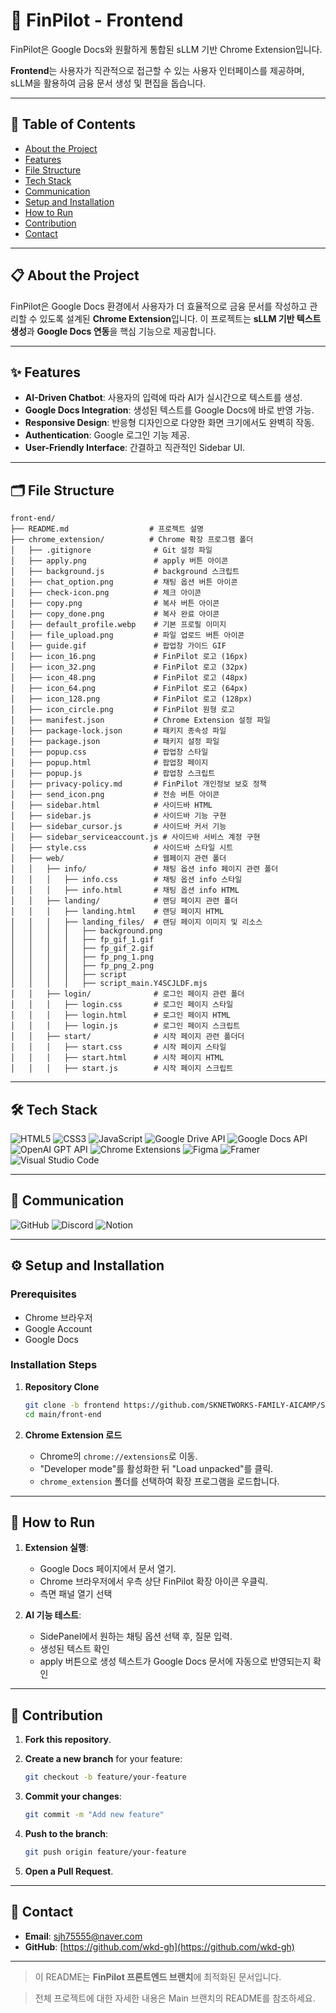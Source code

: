 # 🚀 FinPilot - Frontend

FinPilot은 Google Docs와 원활하게 통합된 sLLM 기반 Chrome Extension입니다. 

**Frontend**는 사용자가 직관적으로 접근할 수 있는 사용자 인터페이스를 제공하며, sLLM을 활용하여 금융 문서 생성 및 편집을 돕습니다.

---

## 📖 Table of Contents
- [About the Project](#-about-the-project)
- [Features](#-features)
- [File Structure](#-file-structure)
- [Tech Stack](#-tech-stack)
- [Communication](#-communication)
- [Setup and Installation](#-setup-and-installation)
- [How to Run](#-how-to-run)
- [Contribution](#-contribution)
- [Contact](#-contact)

---

## 📋 About the Project

FinPilot은 Google Docs 환경에서 사용자가 더 효율적으로 금융 문서를 작성하고 관리할 수 있도록 설계된 **Chrome Extension**입니다. 
이 프로젝트는 **sLLM 기반 텍스트 생성**과 **Google Docs 연동**을 핵심 기능으로 제공합니다.

---

## ✨ Features

- **AI-Driven Chatbot**: 사용자의 입력에 따라 AI가 실시간으로 텍스트를 생성.
- **Google Docs Integration**: 생성된 텍스트를 Google Docs에 바로 반영 가능.
- **Responsive Design**: 반응형 디자인으로 다양한 화면 크기에서도 완벽히 작동.
- **Authentication**: Google 로그인 기능 제공.
- **User-Friendly Interface**: 간결하고 직관적인 Sidebar UI.

---

## 🗂 File Structure

```
front-end/
├── README.md                  # 프로젝트 설명
├── chrome_extension/          # Chrome 확장 프로그램 폴더
│   ├── .gitignore              # Git 설정 파일
│   ├── apply.png               # apply 버튼 아이콘
│   ├── background.js           # background 스크립트
│   ├── chat_option.png         # 채팅 옵션 버튼 아이콘
│   ├── check-icon.png          # 체크 아이콘
│   ├── copy.png                # 복사 버튼 아이콘
│   ├── copy_done.png           # 복사 완료 아이콘
│   ├── default_profile.webp    # 기본 프로필 이미지
│   ├── file_upload.png         # 파일 업로드 버튼 아이콘
│   ├── guide.gif               # 팝업창 가이드 GIF
│   ├── icon_16.png             # FinPilot 로고 (16px)
│   ├── icon_32.png             # FinPilot 로고 (32px)
│   ├── icon_48.png             # FinPilot 로고 (48px)
│   ├── icon_64.png             # FinPilot 로고 (64px)
│   ├── icon_128.png            # FinPilot 로고 (128px)
│   ├── icon_circle.png         # FinPilot 원형 로고
│   ├── manifest.json           # Chrome Extension 설정 파일
│   ├── package-lock.json       # 패키지 종속성 파일
│   ├── package.json            # 패키지 설정 파일
│   ├── popup.css               # 팝업창 스타일
│   ├── popup.html              # 팝업창 페이지
│   ├── popup.js                # 팝업창 스크립트
│   ├── privacy-policy.md       # FinPilot 개인정보 보호 정책
│   ├── send_icon.png           # 전송 버튼 아이콘
│   ├── sidebar.html            # 사이드바 HTML
│   ├── sidebar.js              # 사이드바 기능 구현
│   ├── sidebar_cursor.js       # 사이드바 커서 기능
│   ├── sidebar_serviceaccount.js # 사이드바 서비스 계정 구현
│   ├── style.css               # 사이드바 스타일 시트
│   ├── web/                    # 웹페이지 관련 폴더
│   │   ├── info/               # 채팅 옵션 info 페이지 관련 폴더
│   │   │   ├── info.css        # 채팅 옵션 info 스타일
│   │   │   ├── info.html       # 채팅 옵션 info HTML
│   │   ├── landing/            # 랜딩 페이지 관련 폴더 
│   │   │   ├── landing.html    # 랜딩 페이지 HTML
│   │   │   ├── landing_files/  # 랜딩 페이지 이미지 및 리소스
│   │   │   │   ├── background.png
│   │   │   │   ├── fp_gif_1.gif
│   │   │   │   ├── fp_gif_2.gif
│   │   │   │   ├── fp_png_1.png
│   │   │   │   ├── fp_png_2.png
│   │   │   │   ├── script
│   │   │   │   ├── script_main.Y4SCJLDF.mjs
│   │   ├── login/              # 로그인 페이지 관련 폴더
│   │   │   ├── login.css       # 로그인 페이지 스타일
│   │   │   ├── login.html      # 로그인 페이지 HTML
│   │   │   ├── login.js        # 로그인 페이지 스크립트
│   │   ├── start/              # 시작 페이지 관련 폴더더
│   │   │   ├── start.css       # 시작 페이지 스타일
│   │   │   ├── start.html      # 시작 페이지 HTML
│   │   │   ├── start.js        # 시작 페이지 스크립트
```

---

## 🛠 Tech Stack

![HTML5](https://img.shields.io/badge/HTML5-E34F26?style=for-the-badge&logo=html5&logoColor=white)
![CSS3](https://img.shields.io/badge/CSS3-1572B6?style=for-the-badge&logo=css3&logoColor=white)
![JavaScript](https://img.shields.io/badge/JavaScript-F7DF1E?style=for-the-badge&logo=javascript&logoColor=black)
![Google Drive API](https://img.shields.io/badge/Google%20Drive%20API-4285F4?style=for-the-badge&logo=googledrive&logoColor=white)
![Google Docs API](https://img.shields.io/badge/Google%20Docs%20API-4285F4?style=for-the-badge&logo=google&logoColor=white)
![OpenAI GPT API](https://img.shields.io/badge/OpenAI%20API-412991?style=for-the-badge&logo=openai&logoColor=white)
![Chrome Extensions](https://img.shields.io/badge/Chrome%20Extensions-4285F4?style=for-the-badge&logo=googlechrome&logoColor=white)
![Figma](https://img.shields.io/badge/Figma-F24E1E?style=for-the-badge&logo=figma&logoColor=white)
![Framer](https://img.shields.io/badge/Framer-0055FF?style=for-the-badge&logo=framer&logoColor=white)
![Visual Studio Code](https://img.shields.io/badge/Visual%20Studio%20Code-007ACC?style=for-the-badge&logo=visualstudiocode&logoColor=white)


---

## 📢 Communication

![GitHub](https://img.shields.io/badge/GitHub-181717?style=for-the-badge&logo=github&logoColor=white)
![Discord](https://img.shields.io/badge/Discord-5865F2?style=for-the-badge&logo=discord&logoColor=white)
![Notion](https://img.shields.io/badge/Notion-000000?style=for-the-badge&logo=notion&logoColor=white)

---

## ⚙️ Setup and Installation

### Prerequisites
- Chrome 브라우저
- Google Account
- Google Docs

### Installation Steps
1. **Repository Clone**
   ```bash
   git clone -b frontend https://github.com/SKNETWORKS-FAMILY-AICAMP/SKN05-FINAL-3TEAM.git
   cd main/front-end
   ```

2. **Chrome Extension 로드**
   - Chrome의 `chrome://extensions`로 이동.
   - "Developer mode"를 활성화한 뒤 "Load unpacked"를 클릭.
   - `chrome_extension` 폴더를 선택하여 확장 프로그램을 로드합니다.

---

## 🚀 How to Run

1. **Extension 실행**:
   - Google Docs 페이지에서 문서 열기.
   - Chrome 브라우저에서 우측 상단 FinPilot 확장 아이콘 우클릭.
   - 측면 패널 열기 선택

2. **AI 기능 테스트**:
   - SidePanel에서 원하는 채팅 옵션 선택 후, 질문 입력.
   - 생성된 텍스트 확인
   - apply 버튼으로 생성 텍스트가 Google Docs 문서에 자동으로 반영되는지 확인

---

## 🤝 Contribution

1. **Fork this repository**.
2. **Create a new branch** for your feature:
   ```bash
   git checkout -b feature/your-feature
   ```

3. **Commit your changes**:
   ```bash
   git commit -m "Add new feature"
   ```

4. **Push to the branch**:
   ```bash
   git push origin feature/your-feature
   ```

5. **Open a Pull Request**.

---

## 📧 Contact

- **Email**: sjh75555@naver.com
- **GitHub**: [https://github.com/wkd-gh](https://github.com/wkd-gh)

---

> 이 README는 **FinPilot 프론트엔드 브랜치**에 최적화된 문서입니다. 

> 전체 프로젝트에 대한 자세한 내용은 Main 브랜치의 README를 참조하세요.